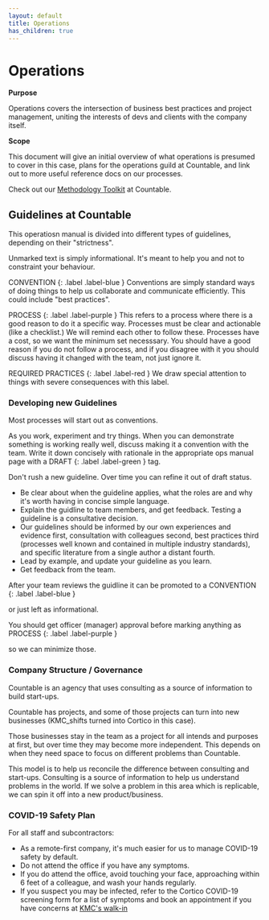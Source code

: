 ```yaml
---
layout: default
title: Operations
has_children: true
---
```


# Operations

**Purpose**

Operations covers the intersection of business best practices and project management, uniting the interests of devs and clients with the company itself.

**Scope**

This document will give an initial overview of what operations is presumed to cover in this case, plans for the operations guild at
Countable, and link out to more useful reference docs on our processes.

Check out our [Methodology Toolkit](METHODOLOGY.md) at Countable.

## Guidelines at Countable

This operatiosn manual is divided into different types of guidelines, depending on their "strictness".

Unmarked text is simply informational. It's meant to help you and not to constraint your behaviour.

CONVENTION
{: .label .label-blue }
Conventions are simply standard ways of doing things to help us collaborate and communicate efficiently. This could include "best practices".

PROCESS
{: .label .label-purple }
This refers to a process where there is a good reason to do it a specific way. Processes must be clear and actionable (like a checklist.) We will remind each other to follow these. Processes have a cost, so we want the minimum set necesssary. You should have a good reason if you do not follow a process, and if you disagree with it you should discuss having it changed with the team, not just ignore it.

REQUIRED PRACTICES
{: .label .label-red }
We draw special attention to things with severe consequences with this label.

### Developing new Guidelines

Most processes will start out as conventions. 

As you work, experiment and try things. When you can demonstrate something is working really well, discuss making it a convention with the team. Write it down concisely with rationale in the appropriate ops manual page with a
DRAFT
{: .label .label-green }
tag.

Don't rush a new guideline. Over time you can refine it out of draft status.

  - Be clear about when the guideline applies, what the roles are and why it's worth having in concise simple language.
  - Explain the guidline to team members, and get feedback. Testing a guideline is a consultative decision.
  - Our guidelines should be informed by our own experiences and evidence first, consultation with colleagues second, best practices third (processes well known and contained in multiple industry standards), and specific literature from a single author a distant fourth.
  - Lead by example, and update your guideline as you learn.
  - Get feedback from the team.

After your team reviews the guidline it can be promoted to a
CONVENTION
{: .label .label-blue }

or just left as informational.

You should get officer (manager) approval before marking anything as
PROCESS
{: .label .label-purple }

so we can minimize those.

### Company Structure / Governance

Countable is an agency that uses consulting as a source of information to build start-ups.

Countable has projects, and some of those projects can turn into new businesses (KMC\_shifts turned into Cortico in this case). 

Those businesses stay in the team as a project for all intends and purposes at first, but over time they may become more independent. This depends on when they need space to focus on different problems than Countable. 

This model is to help us reconcile the difference between consulting and start-ups. Consulting is a source of information to help us understand problems in the world. If we solve a problem in this area which is replicable, we can spin it off into a new product/business.

### COVID-19 Safety Plan

For all staff and subcontractors:

  - As a remote-first company, it's much easier for us to manage COVID-19 safety by default.
  - Do not attend the office if you have any symptoms.
  - If you do attend the office, avoid touching your face, approaching within 6 feet of a colleague, and wash your hands regularly.
  - If you suspect you may be infected, refer to the Cortico COVID-19 screening form for a list of symptoms and book an appointment if you have concerns at [KMC's walk-in](https://kmc.cortico.ca/book/first-available-walk-in/)
